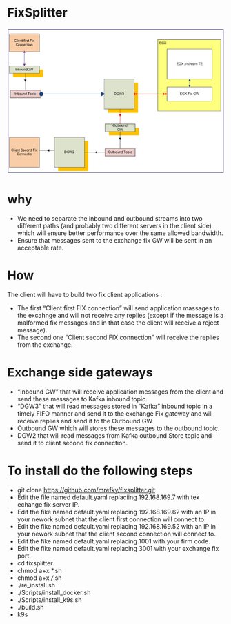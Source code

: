 # FixSplitter

![Arch](./img.jpg?raw=true "Arch")

# why
* We need to separate the inbound and outbound streams into two different paths (and probably two different servers in the client side) which will ensure better performance over the same allowed bandwidth.
* Ensure that messages sent to the exchange fix GW will be sent in an acceptable rate.

# How

The client will have to build two fix client applications : 
* The first “Client first FIX connection” will send application massages to the excahnge and will not receive any replies (except if the message is a malformed fix messages and in that case the client will receive a reject message). 
* The second one “Client second FIX connection” will receive the replies from the exchange.
# Exchange side gateways 
*	“Inbound GW” that will receive application messages from the client and send these messages to Kafka inbound topic.
*	“DGW3” that will read messages stored in “Kafka” inbound topic in a timely FIFO manner and send it to the exchange Fix gateway and will receive replies and send it to the Outbound GW 
*	Outbound GW which will stores these messages to the outbound topic.
*	DGW2 that will read messages from Kafka outbound Store topic and send it to client second fix connection.


# To install do the following steps

* git clone https://github.com/mrefky/fixsplitter.git
* Edit the file named default.yaml replaciing 192.168.169.7 with tex echange fix server IP.
* Edit the fike named default.yaml replacing 192.168.169.62 with an IP in your nework subnet that the client first connection will connect to.
* Edit the fike named default.yaml replacing 192.168.169.52 with an IP in your nework subnet that the client second connection will connect to.
* Edit the fike named default.yaml replacing 1001 with your firm code.
* Edit the fike named default.yaml replacing 3001 with your exchange fix port.
* cd fixsplitter
* chmod a+x *.sh
* chmod a+x */*.sh
* ./re_install.sh
* ./Scripts/install_docker.sh
* ./Scripts/install_k9s.sh
* ./build.sh
* k9s